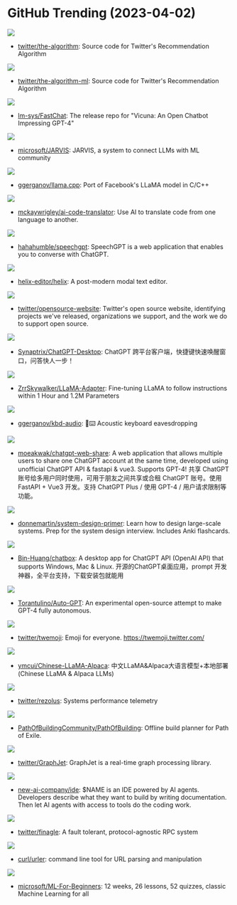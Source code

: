 # GitHub Trending (2023-04-02)

![](https://img.shields.io/badge/Scala-New%2010-green?style=flat-square&logo=appveyor)
- [twitter/the-algorithm](https://github.com/twitter/the-algorithm): Source code for Twitter's Recommendation Algorithm

![](https://img.shields.io/badge/Python-New%201-green?style=flat-square&logo=appveyor)
- [twitter/the-algorithm-ml](https://github.com/twitter/the-algorithm-ml): Source code for Twitter's Recommendation Algorithm

![](https://img.shields.io/badge/Python-New%20609-green?style=flat-square&logo=appveyor)
- [lm-sys/FastChat](https://github.com/lm-sys/FastChat): The release repo for "Vicuna: An Open Chatbot Impressing GPT-4"

![](https://img.shields.io/badge/Python-New%20276-green?style=flat-square&logo=appveyor)
- [microsoft/JARVIS](https://github.com/microsoft/JARVIS): JARVIS, a system to connect LLMs with ML community

![](https://img.shields.io/badge/C-New%20718-green?style=flat-square&logo=appveyor)
- [ggerganov/llama.cpp](https://github.com/ggerganov/llama.cpp): Port of Facebook's LLaMA model in C/C++

![](https://img.shields.io/badge/TypeScript-New%20152-green?style=flat-square&logo=appveyor)
- [mckaywrigley/ai-code-translator](https://github.com/mckaywrigley/ai-code-translator): Use AI to translate code from one language to another.

![](https://img.shields.io/badge/TypeScript-New%20300-green?style=flat-square&logo=appveyor)
- [hahahumble/speechgpt](https://github.com/hahahumble/speechgpt): SpeechGPT is a web application that enables you to converse with ChatGPT.

![](https://img.shields.io/badge/Rust-New%20128-green?style=flat-square&logo=appveyor)
- [helix-editor/helix](https://github.com/helix-editor/helix): A post-modern modal text editor.

![](https://img.shields.io/badge/SCSS-New%2031-green?style=flat-square&logo=appveyor)
- [twitter/opensource-website](https://github.com/twitter/opensource-website): Twitter's open source website, identifying projects we've released, organizations we support, and the work we do to support open source.

![](https://img.shields.io/badge/Vue-New%20311-green?style=flat-square&logo=appveyor)
- [Synaptrix/ChatGPT-Desktop](https://github.com/Synaptrix/ChatGPT-Desktop): ChatGPT 跨平台客户端，快捷键快速唤醒窗口，问答快人一步！

![](https://img.shields.io/badge/Python-New%20190-green?style=flat-square&logo=appveyor)
- [ZrrSkywalker/LLaMA-Adapter](https://github.com/ZrrSkywalker/LLaMA-Adapter): Fine-tuning LLaMA to follow instructions within 1 Hour and 1.2M Parameters

![](https://img.shields.io/badge/C%2B%2B-New%20161-green?style=flat-square&logo=appveyor)
- [ggerganov/kbd-audio](https://github.com/ggerganov/kbd-audio): 🎤⌨️ Acoustic keyboard eavesdropping

![](https://img.shields.io/badge/Vue-New%2020-green?style=flat-square&logo=appveyor)
- [moeakwak/chatgpt-web-share](https://github.com/moeakwak/chatgpt-web-share): A web application that allows multiple users to share one ChatGPT account at the same time, developed using unofficial ChatGPT API & fastapi & vue3. Supports GPT-4! 共享 ChatGPT 账号给多用户同时使用，可用于朋友之间共享或合租 ChatGPT 账号。使用 FastAPI + Vue3 开发。支持 ChatGPT Plus / 使用 GPT-4 / 用户请求限制等功能。

![](https://img.shields.io/badge/Python-New%20137-green?style=flat-square&logo=appveyor)
- [donnemartin/system-design-primer](https://github.com/donnemartin/system-design-primer): Learn how to design large-scale systems. Prep for the system design interview. Includes Anki flashcards.

![](https://img.shields.io/badge/TypeScript-New%20324-green?style=flat-square&logo=appveyor)
- [Bin-Huang/chatbox](https://github.com/Bin-Huang/chatbox): A desktop app for ChatGPT API (OpenAI API) that supports Windows, Mac & Linux. 开源的ChatGPT桌面应用，prompt 开发神器，全平台支持，下载安装包就能用

![](https://img.shields.io/badge/Python-New%20278-green?style=flat-square&logo=appveyor)
- [Torantulino/Auto-GPT](https://github.com/Torantulino/Auto-GPT): An experimental open-source attempt to make GPT-4 fully autonomous.

![](https://img.shields.io/badge/HTML-New%20128-green?style=flat-square&logo=appveyor)
- [twitter/twemoji](https://github.com/twitter/twemoji): Emoji for everyone. https://twemoji.twitter.com/

![](https://img.shields.io/badge/Python-New%20264-green?style=flat-square&logo=appveyor)
- [ymcui/Chinese-LLaMA-Alpaca](https://github.com/ymcui/Chinese-LLaMA-Alpaca): 中文LLaMA&Alpaca大语言模型+本地部署 (Chinese LLaMA & Alpaca LLMs)

![](https://img.shields.io/badge/Rust-New%2022-green?style=flat-square&logo=appveyor)
- [twitter/rezolus](https://github.com/twitter/rezolus): Systems performance telemetry

![](https://img.shields.io/badge/Lua-New%2019-green?style=flat-square&logo=appveyor)
- [PathOfBuildingCommunity/PathOfBuilding](https://github.com/PathOfBuildingCommunity/PathOfBuilding): Offline build planner for Path of Exile.

![](https://img.shields.io/badge/Java-New%2011-green?style=flat-square&logo=appveyor)
- [twitter/GraphJet](https://github.com/twitter/GraphJet): GraphJet is a real-time graph processing library.

![](https://img.shields.io/badge/Python-New%20207-green?style=flat-square&logo=appveyor)
- [new-ai-company/ide](https://github.com/new-ai-company/ide): $NAME is an IDE powered by AI agents. Developers describe what they want to build by writing documentation. Then let AI agents with access to tools do the coding work.

![](https://img.shields.io/badge/Scala-New%203-green?style=flat-square&logo=appveyor)
- [twitter/finagle](https://github.com/twitter/finagle): A fault tolerant, protocol-agnostic RPC system

![](https://img.shields.io/badge/C-New%2036-green?style=flat-square&logo=appveyor)
- [curl/urler](https://github.com/curl/urler): command line tool for URL parsing and manipulation

![](https://img.shields.io/badge/Jupyter%20Notebook-New%2090-green?style=flat-square&logo=appveyor)
- [microsoft/ML-For-Beginners](https://github.com/microsoft/ML-For-Beginners): 12 weeks, 26 lessons, 52 quizzes, classic Machine Learning for all

